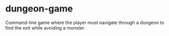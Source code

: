 # dungeon-game
Command-line game where the player must navigate through a dungeon to find the exit while avoiding a monster.
